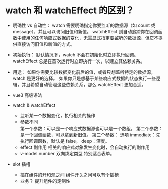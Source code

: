 # watch 和 watchEffect 的区别？

- 明确性 vs 自动性：
   watch 需要明确指定你要监听的数据源（如 count 或 message），并且可以访问旧值和新值。
   watchEffect 则自动追踪你在回调函数中使用的任何响应式数据的变化，无需显式指定要监听的数据源，但它不提供直接访问旧值和新值的方式。
- 初始执行：
   默认情况下，watch 不会在初始化时立即执行回调。
   watchEffect 总是在首次运行时立即执行一次，以建立其依赖关系。
- 用途：
   如果你需要比较数据变化前后的值，或者只想监听特定的数据源，watch 是更好的选择。
   如果你只是想基于某些响应式数据的状态执行一些逻辑，并且希望自动管理这些依赖关系，那么 watchEffect 更加合适。

- vue3 高级语法

- watch & watchEffect
   - 监听某一个数据变化，执行相关的操作
   - 参数不同   
        第一个参数：可以是一个响应式数据源也可以是一个数组。
        第二个参数：是一个回调函数，可以拿到新旧值。
        第三个参数：
        选项 immediate：先执行回调函数，默认是 false。
        deep：深度。
    -  effect  副作用 相关的响应式对象发生变化时，会自动执行的副作用 
    -  v-model.number 双向绑定类型  特别适合表单。

- slot 插槽
  - 插在组件的开和观之间
    组件开关之间可以有个插槽
  - 业务？ 提升组件的定制性